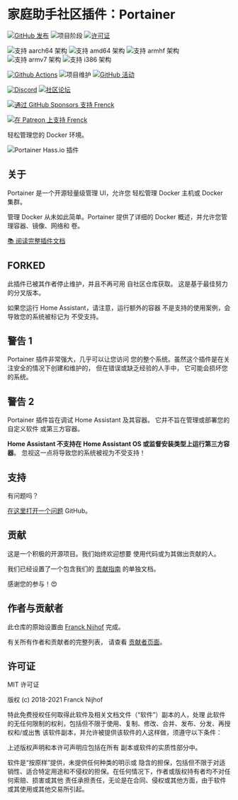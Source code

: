 # 家庭助手社区插件：Portainer

[![GitHub 发布][releases-shield]][releases]
![项目阶段][project-stage-shield]
[![许可证][license-shield]](LICENSE.md)

![支持 aarch64 架构][aarch64-shield]
![支持 amd64 架构][amd64-shield]
![支持 armhf 架构][armhf-shield]
![支持 armv7 架构][armv7-shield]
![支持 i386 架构][i386-shield]

[![Github Actions][github-actions-shield]][github-actions]
![项目维护][maintenance-shield]
[![GitHub 活动][commits-shield]][commits]

[![Discord][discord-shield]][discord]
[![社区论坛][forum-shield]][forum]

[![通过 GitHub Sponsors 支持 Frenck][github-sponsors-shield]][github-sponsors]

[![在 Patreon 上支持 Frenck][patreon-shield]][patreon]

轻松管理您的 Docker 环境。

![Portainer Hass.io 插件](images/screenshot.png)

## 关于

Portainer 是一个开源轻量级管理 UI，允许您
轻松管理 Docker 主机或 Docker 集群。

管理 Docker 从未如此简单。Portainer 提供了详细的
Docker 概述，并允许您管理容器、镜像、网络和
卷。

[:books: 阅读完整插件文档][docs]

## FORKED

此插件已被其作者停止维护，并且不再可用
自社区仓库获取。
这是基于最佳努力的分叉版本。

如果您运行 Home Assistant，请注意，运行额外的容器
不是支持的使用案例，会导致您的系统被标记为
不受支持。

## 警告 1

Portainer 插件非常强大，几乎可以让您访问
您的整个系统。虽然这个插件是在关注安全的情况下创建和维护的，
但在错误或缺乏经验的人手中，
它可能会损坏您的系统。

## 警告 2

Portainer 插件旨在调试 Home Assistant 及其容器。
它并不旨在管理或部署您的自定义软件
或第三方容器。

**Home Assistant 不支持在 Home Assistant OS 或监督安装类型上运行第三方容器**。
忽视这一点将导致您的系统被视为不受支持！

## 支持

有问题吗？

[在这里打开一个问题][issue] GitHub。

## 贡献

这是一个积极的开源项目。我们始终欢迎想要
使用代码或为其做出贡献的人。

我们已经设置了一个包含我们的
[贡献指南](github/CONTRIBUTING.md) 的单独文档。

感谢您的参与！:heart_eyes:

## 作者与贡献者

此仓库的原始设置由 [Franck Nijhof][frenck] 完成。

有关所有作者和贡献者的完整列表，
请查看 [贡献者页面][contributors]。

## 许可证

MIT 许可证

版权 (c) 2018-2021 Franck Nijhof

特此免费授权任何取得此软件及相关文档文件（“软件”）副本的人，处理
此软件的无任何限制的权利，包括但不限于使用、复制、修改、合并、发布、分发、再授权和/或出售
该软件副本，并允许被提供该软件的人这样做，须遵守以下条件：

上述版权声明和本许可声明应包括在所有
副本或软件的实质性部分中。

软件是“按原样”提供，未提供任何种类的明示或
隐含的担保，包括但不限于对适销性、适合特定用途和不侵权的担保。在任何情况下，作者或版权持有者均不对任何索赔、损害或其他
责任承担责任，无论是在合同、侵权或其他方面，由于软件或其使用或其他交易所引起。

[aarch64-shield]: https://img.shields.io/badge/aarch64-yes-green.svg
[amd64-shield]: https://img.shields.io/badge/amd64-yes-green.svg
[armhf-shield]: https://img.shields.io/badge/armhf-yes-green.svg
[armv7-shield]: https://img.shields.io/badge/armv7-yes-green.svg
[commits-shield]: https://img.shields.io/github/commit-activity/y/hassio-addons/addon-portainer.svg
[commits]: https://github.com/hassio-addons/addon-portainer/commits/main
[contributors]: https://github.com/hassio-addons/addon-portainer/graphs/contributors
[discord-ha]: https://discord.gg/c5DvZ4e
[discord-shield]: https://img.shields.io/discord/478094546522079232.svg
[discord]: https://discord.me/hassioaddons
[docs]: https://github.com/hassio-addons/addon-portainer/blob/main/portainer/DOCS.md
[forum-shield]: https://img.shields.io/badge/community-forum-brightgreen.svg
[forum]: https://community.home-assistant.io/t/home-assistant-community-add-on-portainer/68836?u=frenck
[frenck]: https://github.com/frenck
[github-actions-shield]: https://github.com/hassio-addons/addon-portainer/workflows/CI/badge.svg
[github-actions]: https://github.com/hassio-addons/addon-portainer/actions
[github-sponsors-shield]: https://frenck.dev/wp-content/uploads/2019/12/github_sponsor.png
[github-sponsors]: https://github.com/sponsors/frenck
[i386-shield]: https://img.shields.io/badge/i386-no-red.svg
[issue]: https://github.com/hassio-addons/addon-portainer/issues
[license-shield]: https://img.shields.io/github/license/hassio-addons/addon-portainer.svg
[maintenance-shield]: https://img.shields.io/maintenance/yes/2021.svg
[patreon-shield]: https://frenck.dev/wp-content/uploads/2019/12/patreon.png
[patreon]: https://www.patreon.com/frenck
[project-stage-shield]: https://img.shields.io/badge/project%20stage-%20!%20DEPRECATED%20%20%20!-ff0000.svg
[reddit]: https://reddit.com/r/homeassistant
[releases-shield]: https://img.shields.io/github/release/hassio-addons/addon-portainer.svg
[releases]: https://github.com/hassio-addons/addon-portainer/releases
[repository]: https://github.com/hassio-addons/repository